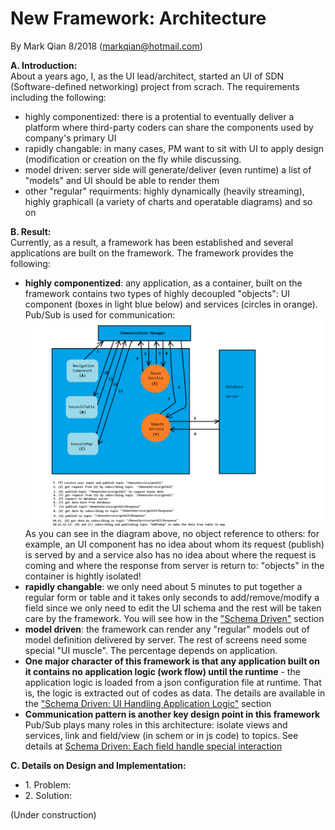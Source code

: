New Framework: Architecture
=================================

By Mark Qian 8/2018 (markqian@hotmail.com)

<b>A. Introduction:</b><br/>
About a years ago, I, as the UI lead/architect, started an UI of SDN (Software-defined networking) project from scrach. The requirements including the following:<br/>
<ul>
  <li>highly componentized: there is a protential to eventually deliver a platform where third-party coders can share the components used by company's primary UI</li>
  <li>rapidly changable: in many cases, PM want to sit with UI to apply design (modification or creation on the fly while discussing.</li>
  <li>model driven: server side will generate/deliver (even runtime) a list of "models" and UI should be able to  render them</li>
  <li>other "regular" requirments: highly dynamically (heavily streaming), highly graphicall (a variety of charts and operatable diagrams) and so on

</ul>
<b>B. Result:</b><br/> 
Currently, as a result, a framework has been established and several applications are built on the framework. The framework provides the following:<br/>
<ul>
  <li><b>highly componentized</b>: any application, as a container, built on the framework contains two types of highly decoupled "objects": UI component (boxes in light blue below) and services (circles in orange). Pub/Sub is used for communication:</li>
  <img src="https://github.com/coolshare/NewFramework-Architect/blob/master/workflow3.png"/>
  As you can see in the diagram above, no object reference to others: for example, an UI component has no idea about whom its request (publish) is served by and a service also has no idea about where the request is coming and where the response from server is return to: "objects" in the container is hightly isolated!
  <li><b>rapidly changable</b>: we only need about 5 minutes to put together a regular form or table and it takes only seconds to add/remove/modify a field since we only need to edit the UI schema and the rest will be taken care by the framework. You will see how in the <a href="https://github.com/coolshare/NewFramework-SchemaDriven#UIRendersViews" target="_blank">"Schema Driven"</a> section</li>
  <li><b>model driven</b>: the framework can render any "regular" models out of model definition delivered by server. The rest of screens need some special "UI muscle". The percentage depends on application.</li>
  <li><b>One major character of this framework is that any application built on it contains no application logic (work flow) until the runtime</b> - the application logic is loaded from a json configuration file at runtime. That is, the logic is extracted out of codes as data. The details are available in the <a href="https://github.com/coolshare/NewFramework-SchemaDriven#UIHandlingApplicationLogic" target="blank">"Schema Driven: UI Handling Application Logic"</a> section</li>
  <li><b>Communication pattern is another key design point in this framework</b><br/>
    Pub/Sub plays many roles in this architecture: isolate views and services, link and field/view (in schem or in js code) to topics.
    See details at <a href="https://github.com/coolshare/NewFramework-SchemaDriven/blob/master/README.md#EachFieldHandleSpecialInteraction" target="blank">Schema Driven: Each field handle special interaction</a>
  
  </li>
</ul>

<b>C. Details on Design and Implementation:</b><br/>
<ul>
  <li>1. Problem:</li>
  <li>2. Solution:</li>
</ul>

(Under construction)

